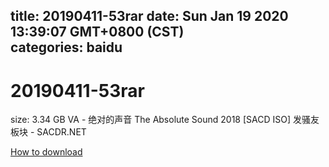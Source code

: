 
title: 20190411-53rar
date: Sun Jan 19 2020 13:39:07 GMT+0800 (CST)    
categories: baidu
---

# 20190411-53rar
size: 3.34 GB
 VA - 绝对的声音 The Absolute Sound 2018 [SACD ISO] 发骚友板块 - SACDR.NET
 

[How to download](https://bpcam.bemobtrk.com/go/2ceec3aa-1ca2-46d6-b9ff-aaa5c184517c?jno=3295)